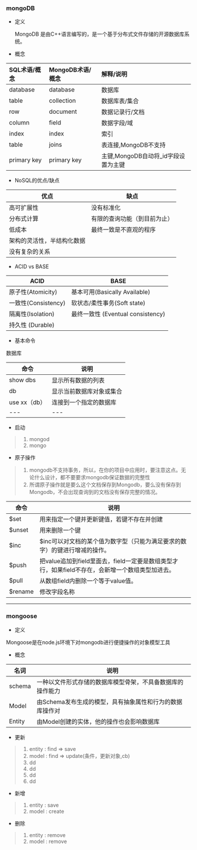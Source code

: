 ### mongoDB
- 定义

    MongoDB 是由C++语言编写的，是一个基于分布式文件存储的开源数据库系统。

- 概念

SQL术语/概念 |MongoDB术语/概念| 解释/说明
:---|:---|:---
database|	database|	数据库
table	|collection	|数据库表/集合
row	|document|	数据记录行/文档
column|	field|	数据字段/域
index|	index|	索引
table| joins	| 	表连接,MongoDB不支持
primary key	|primary key	|主键,MongoDB自动将_id字段设置为主键

- NoSQL的优点/缺点

优点|缺点
----|----
 高可扩展性 | 没有标准化
 分布式计算| 有限的查询功能（到目前为止）
 低成本| 最终一致是不直观的程序
 架构的灵活性，半结构化数据|
 没有复杂的关系|

- ACID vs BASE

ACID |	BASE
----|----
原子性(Atomicity) |	基本可用(Basically Available)
一致性(Consistency)|	软状态/柔性事务(Soft state)
隔离性(Isolation)|最终一致性 (Eventual consistency)
持久性 (Durable)|

- 基本命令

 数据库
 
命令 |说明
---|---
show dbs|显示所有数据的列表
db|显示当前数据库对象或集合
use xx（db）|连接到一个指定的数据库
---|---

- 启动

> 1. mongod
> 1. mongo

- 原子操作

> 1. mongodb不支持事务，所以，在你的项目中应用时，要注意这点。无论什么设计，都不要要求mongodb保证数据的完整性
> 1. 所谓原子操作就是要么这个文档保存到Mongodb，要么没有保存到Mongodb，不会出现查询到的文档没有保存完整的情况。

命令 | 说明
---|---
$set |用来指定一个键并更新键值，若键不存在并创建
$unset |用来删除一个键
$inc|$inc可以对文档的某个值为数字型（只能为满足要求的数字）的键进行增减的操作。
$push|把value追加到field里面去，field一定要是数组类型才行，如果field不存在，会新增一个数组类型加进去。
$pull|从数组field内删除一个等于value值。
$rename|修改字段名称
---

### mongoose

- 定义

Mongoose是在node.js环境下对mongodb进行便捷操作的对象模型工具

- 概念

名词 | 说明
---|---
schema|一种以文件形式存储的数据库模型骨架，不具备数据库的操作能力
Model  |由Schema发布生成的模型，具有抽象属性和行为的数据库操作对
Entity |由Model创建的实体，他的操作也会影响数据库

- 更新

> 1. entity : find => save  
> 1. model : find => update(条件，更新对象,cb)
> 1. dd
> 1. dd
> 1. dd
> 1. dd


- 新增 
> 1. entity : save
> 1. model : create

- 删除
> 1. entity : remove
> 1. model : remove
